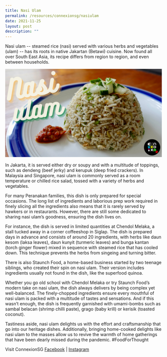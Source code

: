 ```yaml
---
title: Nasi Ulam
permalink: /resources/connexionsg/nasiulam
date: 2021-11-25
layout: post
description: ""
---
```

Nasi ulam -- steamed rice (nasi) served with various herbs and vegetables (ulam) -- has its roots in native Jakartan (Betawi) cuisine. Now found all over South East Asia, its recipe differs from region to region, and even between households.

![Alt text for image on Isomer site](/images/nasiulam.jpg)

In Jakarta, it is served either dry or soupy and with a multitude of toppings, such as dendeng (beef jerky) and kerupuk (deep fried crackers). In Malaysia and Singapore, nasi ulam is commonly served as a room temperature or chilled rice salad, tossed with a variety of herbs and vegetables.

For many Peranakan families, this dish is only prepared for special occasions. The long list of ingredients and laborious prep work required in finely slicing all the ingredients also means that it is rarely served by hawkers or in restaurants. However, there are still some dedicated to sharing nasi ulam’s goodness, ensuring the dish lives on.

For instance, the dish is served in limited quantities at Chendol Melaka, a stall tucked away in a corner coffeeshop in Siglap. The dish is prepared days in advance and consists of around 20 ingredients, with herbs like daun kesom (laksa leaves), daun kunyit (turmeric leaves) and bunga kantan (torch ginger flower) mixed in sequence with steamed rice that has cooled down. This technique prevents the herbs from singeing and turning bitter.

There is also Staunch Food, a home-based business started by two teenage siblings, who created their spin on nasi ulam. Their version includes ingredients usually not found in the dish, like the superfood quinoa.

Whether you go old school with Chendol Melaka or try Staunch Food’s modern take on nasi ulam, the dish always delivers by being complex yet well-balanced. The finely-chopped ingredients ensure every mouthful of nasi ulam is packed with a multitude of tastes and sensations. And if this wasn’t enough, the dish is frequently garnished with umami-bombs such as sambal belacan (shrimp chilli paste), grago (baby krill) or kerisik (toasted coconut).

Tastiness aside, nasi ulam delights us with the effort and craftsmanship that go into our heritage dishes. Additionally, bringing home-cooked delights like nasi ulam to the masses allow us to revive the warmth of home gatherings that have been dearly missed during the pandemic. #FoodForThought

Visit ConnexionSG [Facebook](https://www.facebook.com/ConnexionSG) | [Instagram](https://www.instagram.com/connexionsg/)